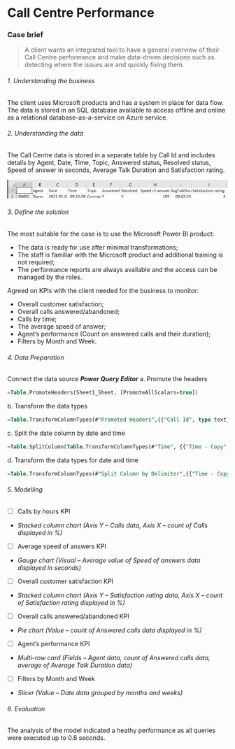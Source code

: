 # Call Centre Performance 
### Case brief

> A client wants an integrated tool to have a general overview of their Call Centre performance and make data-driven decisions such as detecting where the issues are and quickly fixing them.

###### 1. Understanding the business 
The client uses Microsoft products and has a system in place for data flow. The data is stored in an SQL database available to access offline and online as a relational database-as-a-service on Azure service.

###### 2. Understanding the data
The Call Centre data is stored in a separate table by Call Id and includes details by Agent, Date, Time, Topic, Answered status, Resolved status, Speed of answer in seconds, Average Talk Duration and Satisfaction rating.

![Data](Data.png)

###### 3. Define the solution
The most suitable for the case is to use the Microsoft Power BI product:
- The data is ready for use after minimal transformations;
- The staff is familiar with the Microsoft product and additional training is not required;
- The performance reports are always available and the access can be managed by the roles.

Agreed on KPIs with the client needed for the business to monitor:
- Overall customer satisfaction;
- Overall calls answered/abandoned;
- Calls by time;
- The average speed of answer;
- Agent’s performance (Count on answered calls and their duration);
- Filters by Month and Week.

###### 4. Data Preparation 
Connect the data source ***Power Query Editor***
a.	Promote the headers
```SQL
=Table.PromoteHeaders(Sheet1_Sheet, [PromoteAllScalars=true])
```
b.	Transform the data types
```SQL
=Table.TransformColumnTypes(#"Promoted Headers",{{"Call Id", type text}, {"Agent", type text}, {"Date", type date}, {"Time", type datetime}, {"Topic", type text}, {"Answered (Y/N)", type text}, {"Resolved", type text}, {"Speed of answer in seconds", Int64.Type}, {"AvgTalkDuration", type datetime}, {"Satisfaction rating", Int64.Type}})
```
c.	Split the date column by date and time
```SQL
=Table.SplitColumn(Table.TransformColumnTypes(#"Time", {{"Time - Copy", type text}}, "en-GB"), "Time - Copy", Splitter.SplitTextByEachDelimiter({" "}, QuoteStyle.Csv, false), {"Time - Copy.1", "Time - Copy.2"})
```
d.	Transform the data types for date and time
```SQL
=Table.TransformColumnTypes(#"Split Column by Delimiter",{{"Time - Copy.1", type date}, {"Time - Copy.2", type time}})
```

###### 5. Modelling
- [ ] Calls by hours KPI
- *Stacked column chart (Axis Y – Calls data, Axis X – count of Calls displayed in %)*
- [ ] Average speed of answers KPI
- *Gauge chart (Visual – Average value of Speed of answers data displayed in seconds)*
- [ ] Overall customer satisfaction KPI
- *Stacked column chart (Axis Y – Satisfaction rating data, Axis X – count of Satisfaction rating displayed in %)*
- [ ] Overall calls answered/abandoned KPI
- *Pie chart (Value – count of Answered calls data displayed in %)*
- [ ] Agent’s performance KPI
- *Multi-row card (Fields – Agent data, count of Answered calls data, average of Average Talk Duration data)*
- [ ] Filters by Month and Week
- *Slicer (Value – Date data grouped by months and weeks)*

###### 6. Evaluation 
The analysis of the model indicated a heathy performance as all queries were executed up to 0.6 seconds.




